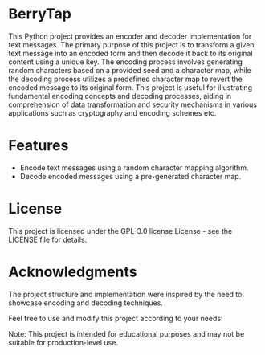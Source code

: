 # BerryTap
This Python project provides an encoder and decoder implementation for text messages. 
The primary purpose of this project is to transform a given text message into an encoded form and then decode it back to its 
original content using a unique key. The encoding process involves generating random characters based on a provided seed and a 
character map, while the decoding process utilizes a predefined character map to revert the encoded message to its original form.
This project is useful for illustrating fundamental encoding concepts and decoding processes, aiding in comprehension of data transformation and security mechanisms in various applications such as cryptography and encoding schemes etc.

# Features
- Encode text messages using a random character mapping algorithm.
- Decode encoded messages using a pre-generated character map.

# License
This project is licensed under the GPL-3.0 license  License - see the LICENSE file for details.

# Acknowledgments
The project structure and implementation were inspired by the need to showcase encoding and decoding techniques.

Feel free to use and modify this project according to your needs!

Note: This project is intended for educational purposes and may not be suitable for production-level use.

